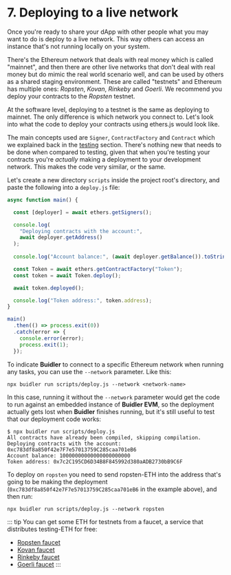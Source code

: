 # 7. Deploying to a live network
Once you're ready to share your dApp with other people what you may want to do is deploy to a live network. This way others can access an instance that's not running locally on your system. 

There's the Ethereum network that deals with real money which is called "mainnet", and then there are other live networks that don't deal with real money but do mimic the real world scenario well, and can be used by others as a shared staging environment. These are called "testnets" and Ethereum has multiple ones: *Ropsten*, *Kovan*, *Rinkeby* and *Goerli*. We recommend you deploy your contracts to the *Ropsten* testnet.

At the software level, deploying to a testnet is the same as deploying to mainnet. The only difference is which network you connect to. Let's look into what the code to deploy your contracts using ethers.js would look like.

The main concepts used are `Signer`, `ContractFactory` and `Contract` which we explained back in the [testing](/tutorial/5-test) section. There's nothing new that needs to be done when compared to testing, given that when you're testing your contracts you're *actually* making a deployment to your development network. This makes the code very similar, or the same.

Let's create a new directory `scripts` inside the project root's directory, and paste the following into a `deploy.js` file:

```js
async function main() {

  const [deployer] = await ethers.getSigners();

  console.log(
    "Deploying contracts with the account:",
    await deployer.getAddress()
  );
  
  console.log("Account balance:", (await deployer.getBalance()).toString());

  const Token = await ethers.getContractFactory("Token");
  const token = await Token.deploy();

  await token.deployed();

  console.log("Token address:", token.address);
}

main()
  .then(() => process.exit(0))
  .catch(error => {
    console.error(error);
    process.exit(1);
  });
```

To indicate **Buidler** to connect to a specific Ethereum network when running any tasks, you can use the `--network` parameter. Like this:

```
npx buidler run scripts/deploy.js --network <network-name>
```

In this case, running it without the `--network` parameter would get the code to run against an embedded instance of **Buidler EVM**, so the deployment actually gets lost when **Buidler** finishes running, but it's still useful to test that our deployment code works:

```
$ npx buidler run scripts/deploy.js
All contracts have already been compiled, skipping compilation.
Deploying contracts with the account: 0xc783df8a850f42e7F7e57013759C285caa701eB6
Account balance: 10000000000000000000000
Token address: 0x7c2C195CD6D34B8F845992d380aADB2730bB9C6F
```

To deploy on `ropsten` you  need to send ropsten-ETH into the address that's going to be making the deployment (`0xc783df8a850f42e7F7e57013759C285caa701eB6` in the example above), and then run:
```
npx buidler run scripts/deploy.js --network ropsten
```

::: tip
You can get some ETH for testnets from a faucet, a service that distributes testing-ETH for free: 

* [Ropsten faucet](https://faucet.metamask.io/)
* [Kovan faucet](https://faucet.kovan.network/)
* [Rinkeby faucet](https://faucet.rinkeby.io/)
* [Goerli faucet](https://goerli-faucet.slock.it/)
:::

<!--

## Deploying to remote networks
To deploy to a remote network such as `mainnet` or any testnet, you need to add the `network` to your `buidler.config.js` file. We’ll use `rinkeby` for this example, but you can add any network similarly:

```js
usePlugin("@nomiclabs/buidler-waffle");

const INFURA_API_KEY = "YOUR INFURA API KEY";
const RINKEBY_PRIVATE_KEY = "YOUR RINKEBY PRIVATE KEY";

module.exports = {
  networks: {
    rinkeby: {
      url: `https://rinkeby.infura.io/v3/${INFURA_API_KEY}`,
      accounts: [RINKEBY_PRIVATE_KEY]
    }
  }
};
```

We are using Infura as the Ethereum node endpoint, but any remote endpoint would work. 

-->